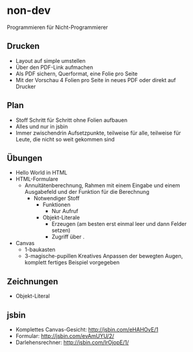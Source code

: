 non-dev
=======

Programmieren für Nicht-Programmierer

Drucken
-------

- Layout auf simple umstellen
- Über den PDF-Link aufmachen
- Als PDF sichern, Querformat, eine Folie pro Seite
- Mit der Vorschau 4 Folien pro Seite in neues PDF oder direkt auf Drucker

Plan
----
- Stoff Schritt für Schritt ohne Folien aufbauen
- Alles und nur in jsbin
- Immer zwischendrin Aufsetzpunkte, teilweise für alle, teilweise für Leute, die nicht so weit gekommen sind

Übungen
-------
* Hello World in HTML
* HTML-Formulare
  * Annuitätenberechnung, Rahmen mit einem Eingabe und einem Ausgabefeld und der Funktion für die Berechnung
      - Notwendiger Stoff
        - Funktionen
          - Nur Aufruf
        - Objekt-Literale
          - Erzeugen (am besten erst einmal leer und dann Felder setzen)
          - Zugriff über .
* Canvas
    * 1-baukasten
    * 3-magische-pupillen Kreatives Anpassen der bewegten Augen, komplett fertiges Beispiel vorgegeben


Zeichnungen
-----------
* Objekt-Literal


jsbin
-----
- Komplettes Canvas-Gesicht: http://jsbin.com/eHAHOvE/1
- Formular: http://jsbin.com/evAmUYU/2/
- Darlehensrechner: http://jsbin.com/IrOjopE/1/

